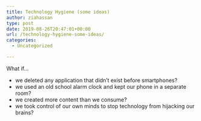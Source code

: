 ```yaml
---
title: Technology Hygiene (some ideas)
author: ziahassan
type: post
date: 2019-08-26T20:47:01+00:00
url: /technology-hygiene-some-ideas/
categories:
  - Uncategorized

---
```

What if…

  * we deleted any application that didn’t exist before smartphones? 
  * we used an old school alarm clock and kept our phone in a separate room?
  * we created more content than we consume?
  * we took control of our own minds to stop technology from hijacking our brains?